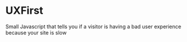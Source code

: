 UXFirst
=======

Small Javascript that tells you if a visitor is having a bad user experience because your site is slow
